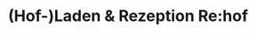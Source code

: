 ---
title: "(Hof-)Laden & Rezeption Re:hof"
url: /lychen/hof-laden-und-rezeption-re-hof/
shop: Hofladen
---